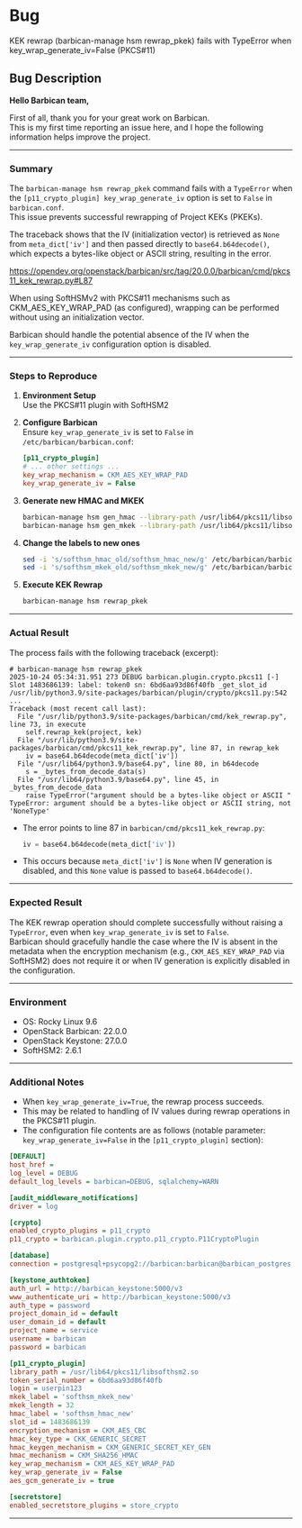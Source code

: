 # Bug 

KEK rewrap (barbican-manage hsm rewrap_pkek) fails with TypeError when key_wrap_generate_iv=False (PKCS#11)

## **Bug Description**

**Hello Barbican team,**

First of all, thank you for your great work on Barbican.  
This is my first time reporting an issue here, and I hope the following information helps improve the project.

---

### **Summary**
The `barbican-manage hsm rewrap_pkek` command fails with a `TypeError` when the `[p11_crypto_plugin] key_wrap_generate_iv` option is set to `False` in `barbican.conf`.  
This issue prevents successful rewrapping of Project KEKs (PKEKs).

The traceback shows that the IV (initialization vector) is retrieved as `None` from `meta_dict['iv']` and then passed directly to `base64.b64decode()`, which expects a bytes-like object or ASCII string, resulting in the error.

https://opendev.org/openstack/barbican/src/tag/20.0.0/barbican/cmd/pkcs11_kek_rewrap.py#L87

When using SoftHSMv2 with PKCS#11 mechanisms such as CKM_AES_KEY_WRAP_PAD (as configured), wrapping can be performed without using an initialization vector.

Barbican should handle the potential absence of the IV when the `key_wrap_generate_iv` configuration option is disabled.

---

### **Steps to Reproduce**

1. **Environment Setup**  
   Use the PKCS#11 plugin with SoftHSM2

2. **Configure Barbican**  
   Ensure `key_wrap_generate_iv` is set to `False` in `/etc/barbican/barbican.conf`:

   ```ini
   [p11_crypto_plugin]
   # ... other settings ...
   key_wrap_mechanism = CKM_AES_KEY_WRAP_PAD
   key_wrap_generate_iv = False

   ```

3. **Generate new HMAC and MKEK**

   ```bash
   barbican-manage hsm gen_hmac --library-path /usr/lib64/pkcs11/libsofthsm2.so --passphrase ${SOFTHSM_USERPIN} --slot-id $(softhsm2-util --show-slots | grep -m 1 Slot | sed -e "s/^Slot //") --label softhsm_hmac_new
   barbican-manage hsm gen_mkek --library-path /usr/lib64/pkcs11/libsofthsm2.so --passphrase ${SOFTHSM_USERPIN} --slot-id $(softhsm2-util --show-slots | grep -m 1 Slot | sed -e "s/^Slot //") --label softhsm_mkek_new
   ```

4. **Change the labels to new ones**

   ```bash
   sed -i 's/softhsm_hmac_old/softhsm_hmac_new/g' /etc/barbican/barbican.conf
   sed -i 's/softhsm_mkek_old/softhsm_mkek_new/g' /etc/barbican/barbican.conf
   ```

5. **Execute KEK Rewrap**

   ```bash
   barbican-manage hsm rewrap_pkek
   ```

---

### **Actual Result**
The process fails with the following traceback (excerpt):

```
# barbican-manage hsm rewrap_pkek
2025-10-24 05:34:31.951 273 DEBUG barbican.plugin.crypto.pkcs11 [-] Slot 1483686139: label: token0 sn: 6bd6aa93d86f40fb _get_slot_id /usr/lib/python3.9/site-packages/barbican/plugin/crypto/pkcs11.py:542
...
Traceback (most recent call last):
  File "/usr/lib/python3.9/site-packages/barbican/cmd/kek_rewrap.py", line 73, in execute
    self.rewrap_kek(project, kek)
  File "/usr/lib/python3.9/site-packages/barbican/cmd/pkcs11_kek_rewrap.py", line 87, in rewrap_kek
    iv = base64.b64decode(meta_dict['iv'])
  File "/usr/lib64/python3.9/base64.py", line 80, in b64decode
    s = _bytes_from_decode_data(s)
  File "/usr/lib64/python3.9/base64.py", line 45, in _bytes_from_decode_data
    raise TypeError("argument should be a bytes-like object or ASCII "
TypeError: argument should be a bytes-like object or ASCII string, not 'NoneType'
```

- The error points to line 87 in `barbican/cmd/pkcs11_kek_rewrap.py`:

  ```python
  iv = base64.b64decode(meta_dict['iv'])
  ```

- This occurs because `meta_dict['iv']` is `None` when IV generation is disabled, and this `None` value is passed to `base64.b64decode()`.

---

### **Expected Result**
The KEK rewrap operation should complete successfully without raising a `TypeError`, even when `key_wrap_generate_iv` is set to `False`.  
Barbican should gracefully handle the case where the IV is absent in the metadata when the encryption mechanism (e.g., `CKM_AES_KEY_WRAP_PAD` via SoftHSM2) does not require it or when IV generation is explicitly disabled in the configuration.

---

### **Environment**
- OS: Rocky Linux 9.6  
- OpenStack Barbican: 22.0.0  
- OpenStack Keystone: 27.0.0  
- SoftHSM2: 2.6.1  

---

### **Additional Notes**
- When `key_wrap_generate_iv=True`, the rewrap process succeeds.  
- This may be related to handling of IV values during rewrap operations in the PKCS#11 plugin.  
- The configuration file contents are as follows (notable parameter: `key_wrap_generate_iv=False` in the `[p11_crypto_plugin]` section):

```ini
[DEFAULT]
host_href =
log_level = DEBUG
default_log_levels = barbican=DEBUG, sqlalchemy=WARN

[audit_middleware_notifications]
driver = log

[crypto]
enabled_crypto_plugins = p11_crypto
p11_crypto = barbican.plugin.crypto.p11_crypto.P11CryptoPlugin

[database]
connection = postgresql+psycopg2://barbican:barbican@barbican_postgres:5432/barbican

[keystone_authtoken]
auth_url = http://barbican_keystone:5000/v3
www_authenticate_uri = http://barbican_keystone:5000/v3
auth_type = password
project_domain_id = default
user_domain_id = default
project_name = service
username = barbican
password = barbican

[p11_crypto_plugin]
library_path = /usr/lib64/pkcs11/libsofthsm2.so
token_serial_number = 6bd6aa93d86f40fb
login = userpin123
mkek_label = 'softhsm_mkek_new'
mkek_length = 32
hmac_label = 'softhsm_hmac_new'
slot_id = 1483686139
encryption_mechanism = CKM_AES_CBC
hmac_key_type = CKK_GENERIC_SECRET
hmac_keygen_mechanism = CKM_GENERIC_SECRET_KEY_GEN
hmac_mechanism = CKM_SHA256_HMAC
key_wrap_mechanism = CKM_AES_KEY_WRAP_PAD
key_wrap_generate_iv = False
aes_gcm_generate_iv = true

[secretstore]
enabled_secretstore_plugins = store_crypto
```

---


